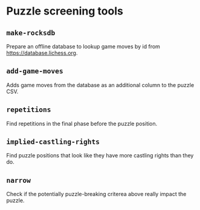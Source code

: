 Puzzle screening tools
======================

`make-rocksdb`
--------------

Prepare an offline database to lookup game moves by id from
https://database.lichess.org.

`add-game-moves`
----------------

Adds game moves from the database as an additional column to the puzzle CSV.

`repetitions`
-------------

Find repetitions in the final phase before the puzzle position.

`implied-castling-rights`
-------------------------

Find puzzle positions that look like they have more castling rights than they
do.

`narrow`
--------

Check if the potentially puzzle-breaking criterea above really impact the
puzzle.
